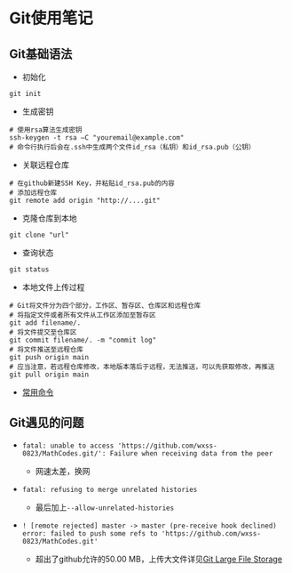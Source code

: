 # Git使用笔记

## Git基础语法

- 初始化

```
git init
```

- 生成密钥

```shell
# 使用rsa算法生成密钥
ssh-keygen -t rsa –C "youremail@example.com"
# 命令行执行后会在.ssh中生成两个文件id_rsa（私钥）和id_rsa.pub（公钥）
```

- 关联远程仓库

```
# 在github新建SSH Key，并粘贴id_rsa.pub的内容
# 添加远程仓库
git remote add origin "http://....git"
```

- 克隆仓库到本地

```
git clone "url"
```

- 查询状态

```
git status
```

- 本地文件上传过程

```
# Git将文件分为四个部分，工作区、暂存区、仓库区和远程仓库
# 将指定文件或者所有文件从工作区添加至暂存区
git add filename/.
# 将文件提交至仓库区
git commit filename/. -m "commit log"
# 将文件推送至远程仓库
git push origin main
# 应当注意，若远程仓库修改，本地版本落后于远程，无法推送，可以先获取修改，再推送
git pull origin main
```

- [常用命令](https://www.runoob.com/git/git-basic-operations.html)

## Git遇见的问题

- `fatal: unable to access 'https://github.com/wxss-0823/MathCodes.git/': Failure when receiving data from the peer`
  - 网速太差，换网
- `fatal: refusing to merge unrelated histories`
  - 最后加上`--allow-unrelated-histories`

- `! [remote rejected] master -> master (pre-receive hook declined)`
  `error: failed to push some refs to 'https://github.com/wxss-0823/MathCodes.git'`
  - 超出了github允许的50.00 MB，上传大文件详见[Git Large File Storage](https://git-lfs.github.com. )